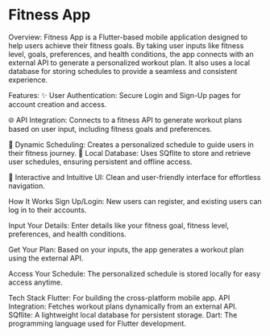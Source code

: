 # Fitness App

Overview:
Fitness App is a Flutter-based mobile application designed to help users achieve their fitness goals. By taking user inputs like fitness level, goals, preferences, and health conditions, the app connects with an external API to generate a personalized workout plan. It also uses a local database for storing schedules to provide a seamless and consistent experience.

Features:
✨ User Authentication:
Secure Login and Sign-Up pages for account creation and access.

🌐 API Integration:
Connects to a fitness API to generate workout plans based on user input, including fitness goals and preferences.

📅 Dynamic Scheduling:
Creates a personalized schedule to guide users in their fitness journey.
💾 Local Database:
Uses SQflite to store and retrieve user schedules, ensuring persistent and offline access.

🎨 Interactive and Intuitive UI:
Clean and user-friendly interface for effortless navigation.

How It Works
Sign Up/Login:
New users can register, and existing users can log in to their accounts.

Input Your Details:
Enter details like your fitness goal, fitness level, preferences, and health conditions.

Get Your Plan:
Based on your inputs, the app generates a workout plan using the external API.

Access Your Schedule:
The personalized schedule is stored locally for easy access anytime.

Tech Stack
Flutter: For building the cross-platform mobile app.
API Integration: Fetches workout plans dynamically from an external API.
SQflite: A lightweight local database for persistent storage.
Dart: The programming language used for Flutter development.
